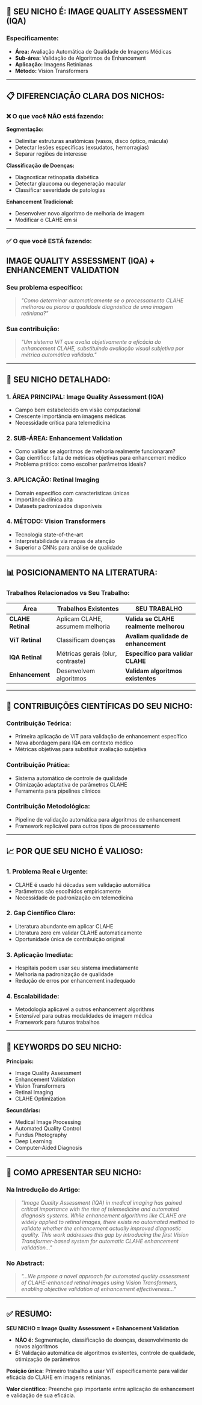 ## 🎯 **SEU NICHO É: IMAGE QUALITY ASSESSMENT (IQA)**

### **Especificamente:**

- **Área:** Avaliação Automática de Qualidade de Imagens Médicas
- **Sub-área:** Validação de Algoritmos de Enhancement
- **Aplicação:** Imagens Retinianas
- **Método:** Vision Transformers

---

## 📋 **DIFERENCIAÇÃO CLARA DOS NICHOS:**

### **❌ O que você NÃO está fazendo:**

**Segmentação:**

- Delimitar estruturas anatômicas (vasos, disco óptico, mácula)
- Detectar lesões específicas (exsudatos, hemorragias)
- Separar regiões de interesse

**Classificação de Doenças:**

- Diagnosticar retinopatia diabética
- Detectar glaucoma ou degeneração macular
- Classificar severidade de patologias

**Enhancement Tradicional:**

- Desenvolver novo algoritmo de melhoria de imagem
- Modificar o CLAHE em si

---

### **✅ O que você ESTÁ fazendo:**

## **IMAGE QUALITY ASSESSMENT (IQA) + ENHANCEMENT VALIDATION**

### **Seu problema específico:**

> _"Como determinar automaticamente se o processamento CLAHE melhorou ou piorou a qualidade diagnóstica de uma imagem retiniana?"_

### **Sua contribuição:**

> _"Um sistema ViT que avalia objetivamente a eficácia do enhancement CLAHE, substituindo avaliação visual subjetiva por métrica automática validada."_

---

## 🎯 **SEU NICHO DETALHADO:**

### **1. ÁREA PRINCIPAL: Image Quality Assessment (IQA)**

- Campo bem estabelecido em visão computacional
- Crescente importância em imagens médicas
- Necessidade crítica para telemedicina

### **2. SUB-ÁREA: Enhancement Validation**

- Como validar se algoritmos de melhoria realmente funcionaram?
- Gap científico: falta de métricas objetivas para enhancement médico
- Problema prático: como escolher parâmetros ideais?

### **3. APLICAÇÃO: Retinal Imaging**

- Domain específico com características únicas
- Importância clínica alta
- Datasets padronizados disponíveis

### **4. MÉTODO: Vision Transformers**

- Tecnologia state-of-the-art
- Interpretabilidade via mapas de atenção
- Superior a CNNs para análise de qualidade

---

## 📊 **POSICIONAMENTO NA LITERATURA:**

### **Trabalhos Relacionados vs Seu Trabalho:**

| **Área**          | **Trabalhos Existentes**          | **SEU TRABALHO**                       |
| ----------------- | --------------------------------- | -------------------------------------- |
| **CLAHE Retinal** | Aplicam CLAHE, assumem melhoria   | **Valida se CLAHE realmente melhorou** |
| **ViT Retinal**   | Classificam doenças               | **Avaliam qualidade de enhancement**   |
| **IQA Retinal**   | Métricas gerais (blur, contraste) | **Específico para validar CLAHE**      |
| **Enhancement**   | Desenvolvem algoritmos            | **Validam algoritmos existentes**      |

---

## 🔬 **CONTRIBUIÇÕES CIENTÍFICAS DO SEU NICHO:**

### **Contribuição Teórica:**

- Primeira aplicação de ViT para validação de enhancement específico
- Nova abordagem para IQA em contexto médico
- Métricas objetivas para substituir avaliação subjetiva

### **Contribuição Prática:**

- Sistema automático de controle de qualidade
- Otimização adaptativa de parâmetros CLAHE
- Ferramenta para pipelines clínicos

### **Contribuição Metodológica:**

- Pipeline de validação automática para algoritmos de enhancement
- Framework replicável para outros tipos de processamento

---

## 📈 **POR QUE SEU NICHO É VALIOSO:**

### **1. Problema Real e Urgente:**

- CLAHE é usado há décadas sem validação automática
- Parâmetros são escolhidos empiricamente
- Necessidade de padronização em telemedicina

### **2. Gap Científico Claro:**

- Literatura abundante em aplicar CLAHE
- Literatura zero em validar CLAHE automaticamente
- Oportunidade única de contribuição original

### **3. Aplicação Imediata:**

- Hospitais podem usar seu sistema imediatamente
- Melhoria na padronização de qualidade
- Redução de erros por enhancement inadequado

### **4. Escalabilidade:**

- Metodologia aplicável a outros enhancement algorithms
- Extensível para outras modalidades de imagem médica
- Framework para futuros trabalhos

---

## 🎯 **KEYWORDS DO SEU NICHO:**

**Principais:**

- Image Quality Assessment
- Enhancement Validation
- Vision Transformers
- Retinal Imaging
- CLAHE Optimization

**Secundárias:**

- Medical Image Processing
- Automated Quality Control
- Fundus Photography
- Deep Learning
- Computer-Aided Diagnosis

---

## 📝 **COMO APRESENTAR SEU NICHO:**

### **Na Introdução do Artigo:**

> _"Image Quality Assessment (IQA) in medical imaging has gained critical importance with the rise of telemedicine and automated diagnosis systems. While enhancement algorithms like CLAHE are widely applied to retinal images, there exists no automated method to validate whether the enhancement actually improved diagnostic quality. This work addresses this gap by introducing the first Vision Transformer-based system for automatic CLAHE enhancement validation..."_

### **No Abstract:**

> _"...We propose a novel approach for automated quality assessment of CLAHE-enhanced retinal images using Vision Transformers, enabling objective validation of enhancement effectiveness..."_

---

## ✅ **RESUMO:**

**SEU NICHO = Image Quality Assessment + Enhancement Validation**

- **NÃO é:** Segmentação, classificação de doenças, desenvolvimento de novos algoritmos
- **É:** Validação automática de algoritmos existentes, controle de qualidade, otimização de parâmetros

**Posição única:** Primeiro trabalho a usar ViT especificamente para validar eficácia do CLAHE em imagens retinianas.

**Valor científico:** Preenche gap importante entre aplicação de enhancement e validação de sua eficácia.
